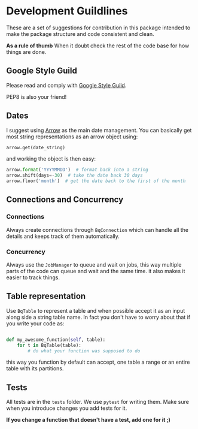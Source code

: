 # Development Guildlines
These are a set of suggestions for contribution in this package intended to make the package structure and code consistent and clean.

**As a rule of thumb** When it doubt check the rest of the code base for how things are done.

## Google Style Guild
Please read and comply with [Google Style Guild](https://google.github.io/styleguide/pyguide.html).

PEP8 is also your friend!

## Dates
I suggest using [Arrow](http://arrow.readthedocs.io/en/latest/) as the main date management. You can basically get most string representations as an arrow object using:
```python
arrow.get(date_string)
```

and working the object is then easy:
```python
arrow.format('YYYYMMDD')  # format back into a string
arrow.shift(days=-30)  # take the date back 30 days
arrow.floor('month')  # get the date back to the first of the month
```

## Connections and Concurrency
### Connections
Always create connections through `BqConnection` which can handle all the details and keeps track of them automatically.

### Concurrency
Always use the `JobManager` to queue and wait on jobs, this way multiple parts of the code can queue and wait and the same time. it also makes it easier to track things.

## Table representation
Use `BqTable` to represent a table and when possible accept it as an input along side a string table name. In fact you don't have to worry about that if you write your code as:
```python

def my_awesome_function(self, table):
    for t in BqTable(table):
        # do what your function was supposed to do
```

this way you function by default can accept, one table a range or an entire table with its partitions.

## Tests
All tests are in the `tests` folder. We use `pytest` for writing them. Make sure when you introduce changes you add tests for it.

**If you change a function that doesn't have a test, add one for it ;)**
